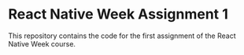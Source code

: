 # React Native Week Assignment 1

This repository contains the code for the first assignment of the React Native Week course.
